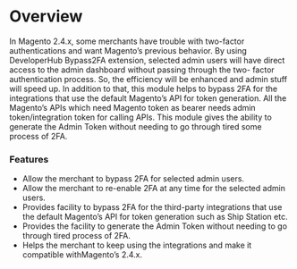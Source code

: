 # Overview #

In Magento 2.4.x, some merchants have trouble with two-factor authentications and want Magento’s previous behavior. By using DeveloperHub Bypass2FA extension, selected admin users will have direct access to the admin dashboard without passing through the two- factor authentication process. So, the efficiency will be enhanced and admin stuff will speed up. In addition to that, this module helps to bypass 2FA for the integrations that use the default Magento’s API for token generation. All the Magento’s APIs which need Magento token as bearer needs admin token/integration token for calling APIs. This module gives the ability to generate the Admin Token without needing to go through tired some process of 2FA.

### Features ###

* Allow the merchant to bypass 2FA for selected admin users.
* Allow the merchant to re-enable 2FA at any time for the selected admin users.
* Provides facility to bypass 2FA for the third-party integrations that use the default Magento’s API for token generation such as Ship Station etc.
* Provides the facility to generate the Admin Token without needing to go through tired process of 2FA.
* Helps the merchant to keep using the integrations and make it compatible withMagento’s 2.4.x.
